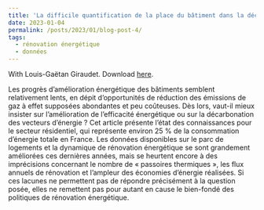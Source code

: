 ```yaml
---
title: 'La difficile quantification de la place du bâtiment dans la décarbonation. Transitions.'
date: 2023-01-04
permalink: /posts/2023/01/blog-post-4/
tags:
  - rénovation énergétique
  - données
---
```


With Louis-Gaëtan Giraudet.
Download [here](https://enpc.hal.science/hal-03946309v1/file/Transitions_2022_Giraudet.pdf).

Les progrès d’amélioration énergétique des bâtiments semblent relativement lents, en dépit d’opportunités de réduction des émissions de gaz à effet supposées abondantes et peu coûteuses. Dès lors, vaut-il mieux insister sur l’amélioration de l’efficacité énergétique ou sur la décarbonation des vecteurs d’énergie ? Cet article présente l’état des connaissances pour le secteur résidentiel, qui représente environ 25 % de la consommation d’énergie totale en France. Les données disponibles sur le parc de logements et la dynamique de rénovation énergétique se sont grandement améliorées ces dernières années, mais se heurtent encore à des imprécisions concernant le nombre de « passoires thermiques », les flux annuels de rénovation et l’ampleur des économies d’énergie réalisées. Si ces lacunes ne permettent pas de répondre précisément à la question posée, elles ne remettent pas pour autant en cause le bien-fondé des politiques de rénovation énergétique.

